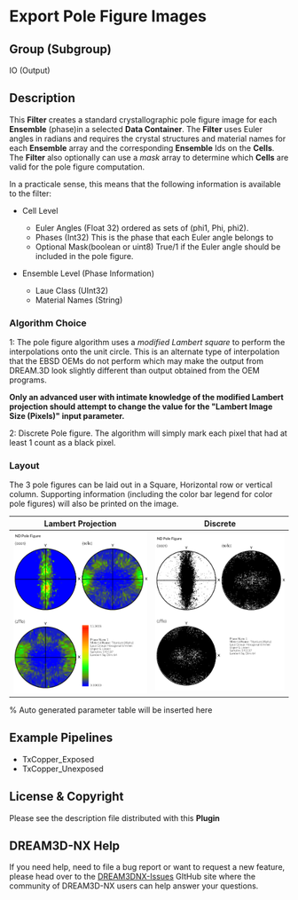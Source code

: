 # Export Pole Figure Images

## Group (Subgroup)

IO (Output)

## Description

This **Filter** creates a standard crystallographic pole figure image for each **Ensemble** (phase)in a selected **Data Container**. The **Filter** uses Euler angles in radians and requires the crystal structures and material names for each **Ensemble** array and the corresponding **Ensemble** Ids on the **Cells**. The **Filter** also optionally can use a *mask* array to determine which **Cells** are valid for the pole figure computation.

In a practicale sense, this means that the following information is available to the filter:

- Cell Level

  - Euler Angles (Float 32) ordered as sets of (phi1, Phi, phi2).
  - Phases (Int32) This is the phase that each Euler angle belongs to
  - Optional Mask(boolean or uint8) True/1 if the Euler angle should be included in the pole figure.

- Ensemble Level (Phase Information)

  - Laue Class (UInt32)
  - Material Names (String)

### Algorithm Choice

1: The pole figure algorithm uses a *modified Lambert square* to perform the interpolations onto the unit circle. This is an alternate type of interpolation that the EBSD OEMs do not perform which may make the output from DREAM.3D look slightly different than output obtained from the OEM programs.

**Only an advanced user with intimate knowledge of the modified Lambert projection should attempt to change the value for the "Lambert Image Size (Pixels)" input parameter.**

2: Discrete Pole figure. The algorithm will simply mark each pixel that had at least 1 count as a black pixel.

### Layout

The 3 pole figures can be laid out in a Square, Horizontal row or vertical column. Supporting information (including the color bar legend for color pole figures) will also be printed on the image.

| Lambert Projection | Discrete |
|--------------------|----------|
| ![Example Pole Figure Using Square Layout](Images/PoleFigure_Example.png) | ![Example Pole Figure Using Square Layout](Images/Pole_Figure_Discrete_Example.png) |

% Auto generated parameter table will be inserted here

## Example Pipelines

- TxCopper_Exposed
- TxCopper_Unexposed

## License & Copyright

Please see the description file distributed with this **Plugin**

## DREAM3D-NX Help

If you need help, need to file a bug report or want to request a new feature, please head over to the [DREAM3DNX-Issues](https://github.com/BlueQuartzSoftware/DREAM3DNX-Issues/discussions) GItHub site where the community of DREAM3D-NX users can help answer your questions.
